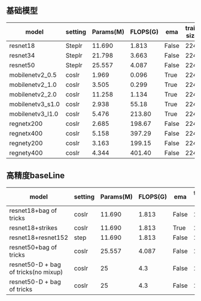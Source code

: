 ## 基础模型

| model            | setting | Params(M) | FLOPS(G) | ema   | train size | bs   | epoch | test size | top-1 |
| ---------------- | ------- | --------- | -------- | ----- | ---------- | ---- | ----- | --------- | ----- |
| resnet18         | Steplr  | 11.690    | 1.813    | False | 224        | 1024 | 100   | 224       | 70.13 |
| resnet34         | Steplr  | 21.798    | 3.663    | False | 224        | 1024 | 100   | 224       | 74.03 |
| resnet50         | Steplr  | 25.557    | 4.087    | False | 224        | 1024 | 100   | 224       | 76.76 |
| mobilenetv2_0.5  | coslr   | 1.969     | 0.096    | True  | 224        | 1024 | 350   | 224       | 65.36 |
| mobilenetv2_1.0  | coslr   | 3.505     | 0.299    | True  | 224        | 1024 | 350   | 224       | 73.35 |
| mobilenetv2_2.0  | coslr   | 11.258    | 1.134    | True  | 224        | 1024 | 350   | 224       | 77.56 |
| mobilenetv3_s1.0 | coslr   | 2.938     | 55.18    | True  | 224        | 1024 | 350   | 224       | 67.97 |
| mobilenetv3_l1.0 | coslr   | 5.476     | 213.80   | True  | 224        | 1024 | 350   | 224       | 75.17 |
| regnetx200       | coslr   | 2.685     | 198.67   | False | 224        | 1024 | 100   | 224       | 68.19 |
| regnetx400       | coslr   | 5.158     | 397.29   | False | 224        | 1024 | 100   | 224       | 71.98 |
| regnety200       | coslr   | 3.163     | 199.15   | False | 224        | 1024 | 100   | 224       | 69.96 |
| regnety400       | coslr   | 4.344     | 401.40   | False | 224        | 1024 | 100   | 224       | 73.41 |

## 高精度baseLine

| model                                | setting | Params(M) | FLOPS(G) | ema   | train size | bs   | epoch | test size | top-1 |
| ------------------------------------ | ------- | --------- | -------- | ----- | ---------- | ---- | ----- | --------- | ----- |
| resnet18+bag of tricks               | coslr   | 11.690    | 1.813    | False | 224        | 2048 | 200   | 224       | 70.95 |
| resnet18+strikes                     | coslr   | 11.690    | 1.813    | True  | 224        | 2048 | 300   | 224       | 72.78 |
| resnet18+resnet152                   | step    | 11.690    | 1.813    | False | 224        | 2048 | 180   | 224       | 72.83 |
| resnet50+bag of tricks               | coslr   | 25.557    | 4.087    | False | 224        | 2048 | 200   | 224       | 78.35 |
| resnet50-D + bag of tricks(no mixup) | coslr   | 25        | 4.3      | False | 224        | 2048 | 200   | 224       | 77.5  |
| resnet50-D + bag of tricks           | coslr   | 25        | 4.3      | False | 224        | 2048 | 200   | 224       | 78.9  |

